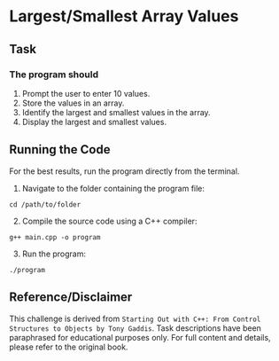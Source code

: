 # Largest/Smallest Array Values

## Task 

### The program should
1. Prompt the user to enter 10 values.
2. Store the values in an array.
3. Identify the largest and smallest values in the array.
4. Display the largest and smallest values.

## Running the Code
For the best results, run the program directly from the terminal.

1. Navigate to the folder containing the program file:
```
cd /path/to/folder
```
2. Compile the source code using a C++ compiler:
```
g++ main.cpp -o program
```
3. Run the program:
```
./program
```

## Reference/Disclaimer
This challenge is derived from `Starting Out with C++: From Control Structures to Objects by Tony Gaddis`. Task descriptions have been paraphrased for educational purposes only. For full content and details, please refer to the original book.